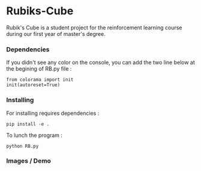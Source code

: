 # Rubiks-Cube

Rubik's Cube is a student project for the reinforcement learning course during our first year of master's degree.

### Dependencies

If you didn't see any color on the console, you can add the two line below at the begining of RB.py file :

```
from colorama import init
init(autoreset=True)
```

### Installing

For installing requires dependencies :

```
pip install -e .
```

To lunch the program :

```
python RB.py
```

### Images / Demo
